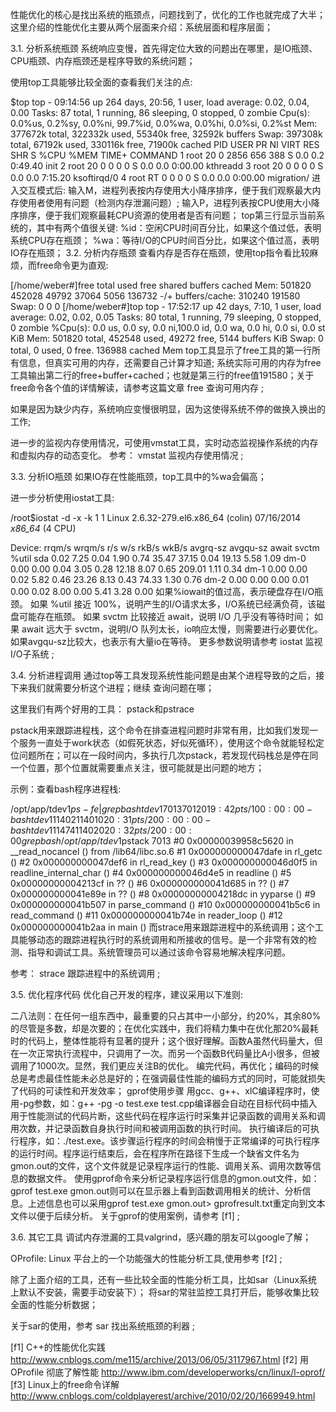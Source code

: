 
性能优化的核心是找出系统的瓶颈点，问题找到了，优化的工作也就完成了大半； 这里介绍的性能优化主要从两个层面来介绍：系统层面和程序层面；

3.1. 分析系统瓶颈
系统响应变慢，首先得定位大致的问题出在哪里，是IO瓶颈、CPU瓶颈、内存瓶颈还是程序导致的系统问题；

使用top工具能够比较全面的查看我们关注的点:

$top
    top - 09:14:56 up 264 days, 20:56,  1 user,  load average: 0.02, 0.04, 0.00
    Tasks:  87 total,   1 running,  86 sleeping,   0 stopped,   0 zombie
    Cpu(s):  0.0%us,  0.2%sy,  0.0%ni, 99.7%id,  0.0%wa,  0.0%hi,  0.0%si,  0.2%st
    Mem:    377672k total,   322332k used,    55340k free,    32592k buffers
    Swap:   397308k total,    67192k used,   330116k free,    71900k cached
    PID USER      PR  NI  VIRT  RES  SHR S %CPU %MEM    TIME+  COMMAND
    1 root      20   0  2856  656  388 S  0.0  0.2   0:49.40 init
    2 root      20   0     0    0    0 S  0.0  0.0   0:00.00 kthreadd
    3 root      20   0     0    0    0 S  0.0  0.0   7:15.20 ksoftirqd/0
    4 root      RT   0     0    0    0 S  0.0  0.0   0:00.00 migration/
进入交互模式后:
输入M，进程列表按内存使用大小降序排序，便于我们观察最大内存使用者使用有问题（检测内存泄漏问题）;
输入P，进程列表按CPU使用大小降序排序，便于我们观察最耗CPU资源的使用者是否有问题；
top第三行显示当前系统的，其中有两个值很关键:
%id：空闲CPU时间百分比，如果这个值过低，表明系统CPU存在瓶颈；
%wa：等待I/O的CPU时间百分比，如果这个值过高，表明IO存在瓶颈；
3.2. 分析内存瓶颈
查看内存是否存在瓶颈，使用top指令看比较麻烦，而free命令更为直观:

[/home/weber#]free
             total       used       free     shared    buffers     cached
Mem:        501820     452028      49792      37064       5056     136732
-/+ buffers/cache:     310240     191580
Swap:            0          0          0
[/home/weber#]top
top - 17:52:17 up 42 days,  7:10,  1 user,  load average: 0.02, 0.02, 0.05
Tasks:  80 total,   1 running,  79 sleeping,   0 stopped,   0 zombie
%Cpu(s):  0.0 us,  0.0 sy,  0.0 ni,100.0 id,  0.0 wa,  0.0 hi,  0.0 si,  0.0 st
KiB Mem:    501820 total,   452548 used,    49272 free,     5144 buffers
KiB Swap:        0 total,        0 used,        0 free.   136988 cached Mem
top工具显示了free工具的第一行所有信息，但真实可用的内存，还需要自己计算才知道; 系统实际可用的内存为free工具输出第二行的free+buffer+cached；也就是第三行的free值191580；关于free命令各个值的详情解读，请参考这篇文章 free 查询可用内存 ;

如果是因为缺少内存，系统响应变慢很明显，因为这使得系统不停的做换入换出的工作;

进一步的监视内存使用情况，可使用vmstat工具，实时动态监视操作系统的内存和虚拟内存的动态变化。 参考： vmstat 监视内存使用情况 ;

3.3. 分析IO瓶颈
如果IO存在性能瓶颈，top工具中的%wa会偏高；

进一步分析使用iostat工具:

/root$iostat -d -x -k 1 1
Linux 2.6.32-279.el6.x86_64 (colin)   07/16/2014      _x86_64_        (4 CPU)

Device:         rrqm/s   wrqm/s     r/s     w/s    rkB/s    wkB/s avgrq-sz avgqu-sz   await  svctm  %util
sda               0.02     7.25    0.04    1.90     0.74    35.47    37.15     0.04   19.13   5.58   1.09
dm-0              0.00     0.00    0.04    3.05     0.28    12.18     8.07     0.65  209.01   1.11   0.34
dm-1              0.00     0.00    0.02    5.82     0.46    23.26     8.13     0.43   74.33   1.30   0.76
dm-2              0.00     0.00    0.00    0.01     0.00     0.02     8.00     0.00    5.41   3.28   0.00
如果%iowait的值过高，表示硬盘存在I/O瓶颈。
如果 %util 接近 100%，说明产生的I/O请求太多，I/O系统已经满负荷，该磁盘可能存在瓶颈。
如果 svctm 比较接近 await，说明 I/O 几乎没有等待时间；
如果 await 远大于 svctm，说明I/O 队列太长，io响应太慢，则需要进行必要优化。
如果avgqu-sz比较大，也表示有大量io在等待。
更多参数说明请参考 iostat 监视I/O子系统 ;

3.4. 分析进程调用
通过top等工具发现系统性能问题是由某个进程导致的之后，接下来我们就需要分析这个进程；继续 查询问题在哪；

这里我们有两个好用的工具： pstack和pstrace

pstack用来跟踪进程栈，这个命令在排查进程问题时非常有用，比如我们发现一个服务一直处于work状态（如假死状态，好似死循环），使用这个命令就能轻松定位问题所在；可以在一段时间内，多执行几次pstack，若发现代码栈总是停在同一个位置，那个位置就需要重点关注，很可能就是出问题的地方；

示例：查看bash程序进程栈:

/opt/app/tdev1$ps -fe| grep bash
tdev1   7013  7012  0 19:42 pts/1    00:00:00 -bash
tdev1  11402 11401  0 20:31 pts/2    00:00:00 -bash
tdev1  11474 11402  0 20:32 pts/2    00:00:00 grep bash
/opt/app/tdev1$pstack 7013
#0  0x00000039958c5620 in __read_nocancel () from /lib64/libc.so.6
#1  0x000000000047dafe in rl_getc ()
#2  0x000000000047def6 in rl_read_key ()
#3  0x000000000046d0f5 in readline_internal_char ()
#4  0x000000000046d4e5 in readline ()
#5  0x00000000004213cf in ?? ()
#6  0x000000000041d685 in ?? ()
#7  0x000000000041e89e in ?? ()
#8  0x00000000004218dc in yyparse ()
#9  0x000000000041b507 in parse_command ()
#10 0x000000000041b5c6 in read_command ()
#11 0x000000000041b74e in reader_loop ()
#12 0x000000000041b2aa in main ()
而strace用来跟踪进程中的系统调用；这个工具能够动态的跟踪进程执行时的系统调用和所接收的信号。是一个非常有效的检测、指导和调试工具。系统管理员可以通过该命令容易地解决程序问题。

参考： strace 跟踪进程中的系统调用 ;

3.5. 优化程序代码
优化自己开发的程序，建议采用以下准则:

二八法则：在任何一组东西中，最重要的只占其中一小部分，约20%，其余80%的尽管是多数，却是次要的；在优化实践中，我们将精力集中在优化那20%最耗时的代码上，整体性能将有显著的提升；这个很好理解。函数A虽然代码量大，但在一次正常执行流程中，只调用了一次。而另一个函数B代码量比A小很多，但被调用了1000次。显然，我们更应关注B的优化。
编完代码，再优化；编码的时候总是考虑最佳性能未必总是好的；在强调最佳性能的编码方式的同时，可能就损失了代码的可读性和开发效率；
gprof使用步骤
用gcc、g++、xlC编译程序时，使用-pg参数，如：g++ -pg -o test.exe test.cpp编译器会自动在目标代码中插入用于性能测试的代码片断，这些代码在程序运行时采集并记录函数的调用关系和调用次数，并记录函数自身执行时间和被调用函数的执行时间。
执行编译后的可执行程序，如：./test.exe。该步骤运行程序的时间会稍慢于正常编译的可执行程序的运行时间。程序运行结束后，会在程序所在路径下生成一个缺省文件名为gmon.out的文件，这个文件就是记录程序运行的性能、调用关系、调用次数等信息的数据文件。
使用gprof命令来分析记录程序运行信息的gmon.out文件，如：gprof test.exe gmon.out则可以在显示器上看到函数调用相关的统计、分析信息。上述信息也可以采用gprof test.exe gmon.out> gprofresult.txt重定向到文本文件以便于后续分析。
关于gprof的使用案例，请参考 [f1] ;

3.6. 其它工具
调试内存泄漏的工具valgrind，感兴趣的朋友可以google了解；

OProfile: Linux 平台上的一个功能强大的性能分析工具,使用参考 [f2] ;

除了上面介绍的工具，还有一些比较全面的性能分析工具，比如sar（Linux系统上默认不安装，需要手动安装下）； 将sar的常驻监控工具打开后，能够收集比较全面的性能分析数据；

关于sar的使用，参考 sar 找出系统瓶颈的利器 ;

[f1]	C++的性能优化实践 http://www.cnblogs.com/me115/archive/2013/06/05/3117967.html
[f2]	用 OProfile 彻底了解性能 http://www.ibm.com/developerworks/cn/linux/l-oprof/
[f3]	Linux上的free命令详解 http://www.cnblogs.com/coldplayerest/archive/2010/02/20/1669949.html
